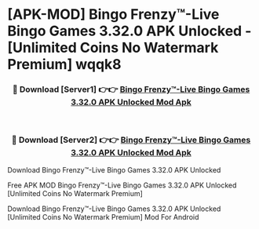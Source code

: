 # [APK-MOD] Bingo Frenzy™-Live Bingo Games 3.32.0 APK Unlocked - [Unlimited Coins No Watermark Premium] wqqk8



<div align="center">
<h3>🔴 Download [Server1] 👉👉 <a href="https://momento.my/?title=Bingo_Frenzy™-Live_Bingo_Games_3.32.0_APK_Unlocked">Bingo Frenzy™-Live Bingo Games 3.32.0 APK Unlocked Mod Apk</a></h3><br>

<h3>🔴 Download [Server2] 👉👉 <a href="https://momento.my/?title=Bingo_Frenzy™-Live_Bingo_Games_3.32.0_APK_Unlocked">Bingo Frenzy™-Live Bingo Games 3.32.0 APK Unlocked Mod Apk</a></h3>
</div>



Download Bingo Frenzy™-Live Bingo Games 3.32.0 APK Unlocked 

Free APK MOD Bingo Frenzy™-Live Bingo Games 3.32.0 APK Unlocked [Unlimited Coins No Watermark Premium]

Download Bingo Frenzy™-Live Bingo Games 3.32.0 APK Unlocked [Unlimited Coins No Watermark Premium] Mod For Android
